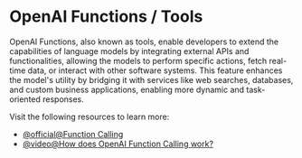 # OpenAI Functions / Tools

OpenAI Functions, also known as tools, enable developers to extend the capabilities of language models by integrating external APIs and functionalities, allowing the models to perform specific actions, fetch real-time data, or interact with other software systems. This feature enhances the model's utility by bridging it with services like web searches, databases, and custom business applications, enabling more dynamic and task-oriented responses.

Visit the following resources to learn more:

- [@official@Function Calling](https://platform.openai.com/docs/guides/function-calling)
- [@video@How does OpenAI Function Calling work?](https://www.youtube.com/watch?v=Qor2VZoBib0)